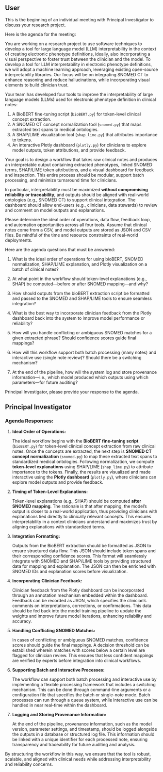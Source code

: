 ## User

This is the beginning of an individual meeting with Principal Investigator to discuss your research project.

Here is the agenda for the meeting:

You are working on a research project to use software techniques to develop a tool for large language model (LLM) interpretability in the context of creating electronic phenotype definitions, ideally, also incorporating a visual perspective to foster trust between the clinician and the model. To develop a tool for LLM interpretability in electronic phenotype definitions, we will adopt a machine learning approach, leveraging existing open-source interpretability libraries. Our focus will be on integrating SNOMED CT to enhance reasoning and reduce hallucinations, while incorporating visual elements to build clinician trust. 

Your team has developed four tools to improve the interpretability of large language models (LLMs) used for electronic phenotype definition in clinical notes: 
1. A BioBERT fine-tuning script (`bioBERT.py`) for token-level clinical concept extraction.
2. A SNOMED CT concept normalization tool (`snomed.py`) that maps extracted text spans to medical ontologies.
3. A SHAP/LIME visualization tool (`shap_lime.py`) that attributes importance to tokens.
4. An interactive Plotly dashboard (`plotly.py`) for clinicians to explore model outputs, token attributions, and provide feedback.

Your goal is to design a workflow that takes raw clinical notes and produces an interpretable output containing extracted phenotypes, linked SNOMED terms, SHAP/LIME token attributions, and a visual dashboard for feedback and inspection. This entire process should be modular, support batch processing, and minimize turnaround time for clinicians. 

In particular, interpretability must be maximized **without compromising reliability or traceability**, and outputs should be aligned with real-world ontologies (e.g., SNOMED CT) to support clinical integration. The dashboard should allow end-users (e.g., clinicians, data stewards) to review and comment on model outputs and explanations.

Please determine the ideal order of operations, data flow, feedback loop, and automation opportunities across all four tools. Assume that clinical notes come from a CSV, and model outputs are stored as JSON and CSV files. Be mindful of the time and resource constraints of real-world deployments.

Here are the agenda questions that must be answered:

1. What is the ideal order of operations for using bioBERT, SNOMED normalization, SHAP/LIME explanation, and Plotly visualization on a batch of clinical notes?

2. At what point in the workflow should token-level explanations (e.g., SHAP) be computed—before or after SNOMED mapping—and why?

3. How should outputs from the bioBERT extraction script be formatted and passed to the SNOMED and SHAP/LIME tools to ensure seamless integration?

4. What is the best way to incorporate clinician feedback from the Plotly dashboard back into the system to improve model performance or reliability?

5. How will you handle conflicting or ambiguous SNOMED matches for a given extracted phrase? Should confidence scores guide final mappings?

6. How will this workflow support both batch processing (many notes) and interactive use (single note review)? Should there be a switching mechanism?

7. At the end of the pipeline, how will the system log and store provenance information—i.e., which model produced which outputs using which parameters—for future auditing?

Principal Investigator, please provide your response to the agenda.

## Principal Investigator

### Agenda Responses:

1. **Ideal Order of Operations:**

   The ideal workflow begins with the **BioBERT fine-tuning script** (`bioBERT.py`) for token-level clinical concept extraction from raw clinical notes. Once the concepts are extracted, the next step is **SNOMED CT concept normalization** (`snomed.py`) to map these extracted text spans to standardized medical ontologies. Following normalization, we compute **token-level explanations** using SHAP/LIME (`shap_lime.py`) to attribute importance to the tokens. Finally, the results are visualized and made interactive using the **Plotly dashboard** (`plotly.py`), where clinicians can explore model outputs and provide feedback.

2. **Timing of Token-Level Explanations:**

   Token-level explanations (e.g., SHAP) should be computed **after SNOMED mapping**. The rationale is that after mapping, the model’s output is closer to a real-world application, thus providing clinicians with explanations tied directly to clinically relevant concepts. This ensures interpretability in a context clinicians understand and maximizes trust by aligning explanations with standardized terms.

3. **Integration Formatting:**

   Outputs from the BioBERT extraction should be formatted as JSON to ensure structured data flow. This JSON should include token spans and their corresponding confidence scores. This format will seamlessly integrate with SNOMED and SHAP/LIME tools by providing structured data for mapping and explanation. The JSON can then be enriched with SNOMED IDs and explanation scores before visualization.

4. **Incorporating Clinician Feedback:**

   Clinician feedback from the Plotly dashboard can be incorporated through an annotation mechanism embedded within the dashboard. Feedback can be recorded as JSON, which specifies the clinician’s comments on interpretations, corrections, or confirmations. This data should be fed back into the model training pipeline to update the weights and improve future model iterations, enhancing reliability and accuracy.

5. **Handling Conflicting SNOMED Matches:**

   In cases of conflicting or ambiguous SNOMED matches, confidence scores should guide the final mappings. A decision threshold can be established wherein matches with scores below a certain level are flagged for clinician review. This ensures that less confident mappings are verified by experts before integration into clinical workflows.

6. **Supporting Batch and Interactive Processes:**

   The workflow can support both batch processing and interactive use by implementing a flexible processing framework that includes a switching mechanism. This can be done through command-line arguments or a configuration file that specifies the batch or single-note mode. Batch processes can run through a queue system, while interactive use can be handled in near real-time within the dashboard.

7. **Logging and Storing Provenance Information:**

   At the end of the pipeline, provenance information, such as the model version, parameter settings, and timestamp, should be logged alongside the outputs in a database or structured log file. This information should be linked with a unique identifier for each processed note, ensuring transparency and traceability for future auditing and analysis.

By structuring the workflow in this way, we ensure that the tool is robust, scalable, and aligned with clinical needs while addressing interpretability and reliability concerns.

